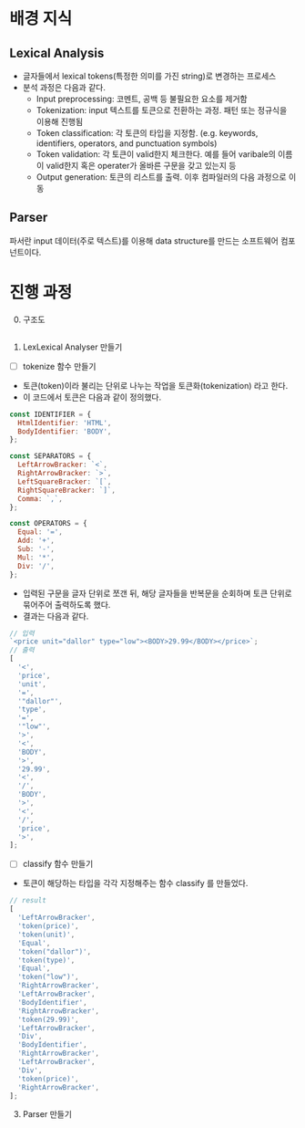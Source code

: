# 배경 지식

## Lexical Analysis

- 글자들에서 lexical tokens(특정한 의미를 가진 string)로 변경하는 프로세스
- 분석 과정은 다음과 같다.
  - Input preprocessing: 코멘트, 공백 등 불필요한 요소를 제거함
  - Tokenization: input 텍스트를 토큰으로 전환하는 과정. 패턴 또는 정규식을 이용해 진행됨
  - Token classification: 각 토큰의 타입을 지정함. (e.g. keywords, identifiers, operators, and punctuation symbols)
  - Token validation: 각 토큰이 valid한지 체크한다. 예를 들어 varibale의 이름이 valid한지 혹은 operater가 올바른 구문을 갖고 있는지 등
  - Output generation: 토큰의 리스트를 출력. 이후 컴파일러의 다음 과정으로 이동

## Parser

파서란 input 데이터(주로 텍스트)를 이용해 data structure를 만드는 소프트웨어 컴포넌트이다.

# 진행 과정

0. 구조도

```

```

1. LexLexical Analyser 만들기

- [ ] tokenize 함수 만들기

- 토큰(token)이라 불리는 단위로 나누는 작업을 토큰화(tokenization) 라고 한다.
- 이 코드에서 토큰은 다음과 같이 정의했다.

```javascript
const IDENTIFIER = {
  HtmlIdentifier: 'HTML',
  BodyIdentifier: 'BODY',
};

const SEPARATORS = {
  LeftArrowBracker: `<`,
  RightArrowBracker: `>`,
  LeftSquareBracker: `[`,
  RightSquareBracker: `]`,
  Comma: `,`,
};

const OPERATORS = {
  Equal: '=',
  Add: '+',
  Sub: '-',
  Mul: '*',
  Div: '/',
};
```

- 입력된 구문을 글자 단위로 쪼갠 뒤, 해당 글자들을 반복문을 순회하며 토큰 단위로 묶어주어 출력하도록 했다.
- 결과는 다음과 같다.

```javascript
// 입력
`<price unit="dallor" type="low"><BODY>29.99</BODY></price>`;
// 출력
[
  '<',
  'price',
  'unit',
  '=',
  '"dallor"',
  'type',
  '=',
  '"low"',
  '>',
  '<',
  'BODY',
  '>',
  '29.99',
  '<',
  '/',
  'BODY',
  '>',
  '<',
  '/',
  'price',
  '>',
];
```

- [ ] classify 함수 만들기
- 토큰이 해당하는 타입을 각각 지정해주는 함수 classify 를 만들었다.

```javascript
// result
[
  'LeftArrowBracker',
  'token(price)',
  'token(unit)',
  'Equal',
  'token("dallor")',
  'token(type)',
  'Equal',
  'token("low")',
  'RightArrowBracker',
  'LeftArrowBracker',
  'BodyIdentifier',
  'RightArrowBracker',
  'token(29.99)',
  'LeftArrowBracker',
  'Div',
  'BodyIdentifier',
  'RightArrowBracker',
  'LeftArrowBracker',
  'Div',
  'token(price)',
  'RightArrowBracker',
];
```

3. Parser 만들기
